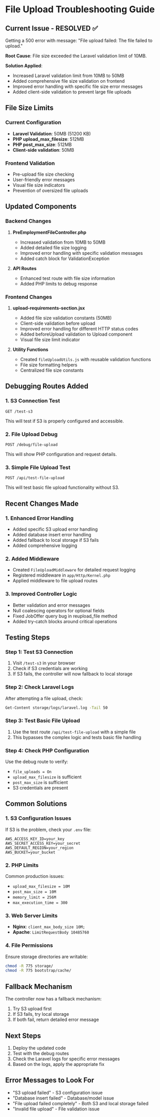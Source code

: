 # File Upload Troubleshooting Guide

## Current Issue - RESOLVED ✅
Getting a 500 error with message: "File upload failed: The file failed to upload."

**Root Cause**: File size exceeded the Laravel validation limit of 10MB.

**Solution Applied**: 
- Increased Laravel validation limit from 10MB to 50MB
- Added comprehensive file size validation on frontend
- Improved error handling with specific file size error messages
- Added client-side validation to prevent large file uploads

## File Size Limits

### Current Configuration
- **Laravel Validation**: 50MB (51200 KB)
- **PHP upload_max_filesize**: 512MB
- **PHP post_max_size**: 512MB  
- **Client-side validation**: 50MB

### Frontend Validation
- Pre-upload file size checking
- User-friendly error messages
- Visual file size indicators
- Prevention of oversized file uploads

## Updated Components

### Backend Changes
1. **PreEmploymentFileController.php**
   - Increased validation from 10MB to 50MB
   - Added detailed file size logging
   - Improved error handling with specific validation messages
   - Added catch block for ValidationException

2. **API Routes** 
   - Enhanced test route with file size information
   - Added PHP limits to debug response

### Frontend Changes
1. **upload-requirements-section.jsx**
   - Added file size validation constants (50MB)
   - Client-side validation before upload
   - Improved error handling for different HTTP status codes
   - Added beforeUpload validation to Upload component
   - Visual file size limit indicator

2. **Utility Functions**
   - Created `fileUploadUtils.js` with reusable validation functions
   - File size formatting helpers
   - Centralized file size constants

## Debugging Routes Added

### 1. S3 Connection Test
```
GET /test-s3
```
This will test if S3 is properly configured and accessible.

### 2. File Upload Debug
```
POST /debug/file-upload
```
This will show PHP configuration and request details.

### 3. Simple File Upload Test
```
POST /api/test-file-upload
```
This will test basic file upload functionality without S3.

## Recent Changes Made

### 1. Enhanced Error Handling
- Added specific S3 upload error handling
- Added database insert error handling
- Added fallback to local storage if S3 fails
- Added comprehensive logging

### 2. Added Middleware
- Created `FileUploadMiddleware` for detailed request logging
- Registered middleware in `app/Http/Kernel.php`
- Applied middleware to file upload routes

### 3. Improved Controller Logic
- Better validation and error messages
- Null coalescing operators for optional fields
- Fixed JobOffer query bug in reupload_file method
- Added try-catch blocks around critical operations

## Testing Steps

### Step 1: Test S3 Connection
1. Visit `/test-s3` in your browser
2. Check if S3 credentials are working
3. If S3 fails, the controller will now fallback to local storage

### Step 2: Check Laravel Logs
After attempting a file upload, check:
```bash
Get-Content storage/logs/laravel.log -Tail 50
```

### Step 3: Test Basic File Upload
1. Use the test route `/api/test-file-upload` with a simple file
2. This bypasses the complex logic and tests basic file handling

### Step 4: Check PHP Configuration
Use the debug route to verify:
- `file_uploads = On`
- `upload_max_filesize` is sufficient
- `post_max_size` is sufficient
- S3 credentials are present

## Common Solutions

### 1. S3 Configuration Issues
If S3 is the problem, check your `.env` file:
```
AWS_ACCESS_KEY_ID=your_key
AWS_SECRET_ACCESS_KEY=your_secret
AWS_DEFAULT_REGION=your_region
AWS_BUCKET=your_bucket
```

### 2. PHP Limits
Common production issues:
- `upload_max_filesize = 10M`
- `post_max_size = 10M`
- `memory_limit = 256M`
- `max_execution_time = 300`

### 3. Web Server Limits
- **Nginx**: `client_max_body_size 10M;`
- **Apache**: `LimitRequestBody 10485760`

### 4. File Permissions
Ensure storage directories are writable:
```bash
chmod -R 775 storage/
chmod -R 775 bootstrap/cache/
```

## Fallback Mechanism
The controller now has a fallback mechanism:
1. Try S3 upload first
2. If S3 fails, try local storage
3. If both fail, return detailed error message

## Next Steps
1. Deploy the updated code
2. Test with the debug routes
3. Check the Laravel logs for specific error messages
4. Based on the logs, apply the appropriate fix

## Error Messages to Look For
- "S3 upload failed" - S3 configuration issue
- "Database insert failed" - Database/model issue
- "File upload failed completely" - Both S3 and local storage failed
- "Invalid file upload" - File validation issue
